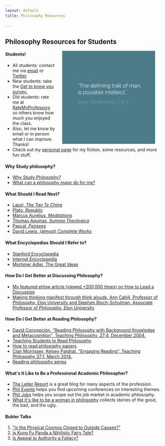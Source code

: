 ```yaml
---
layout: default
title: Philosophy Resources

--- 
```


## Philosophy Resources for Students ##

<img src="/img/possibleintellect.png" alt="dante-intellect" align="right" hspace="20" height="300" width="300">

#### Students! ####

* All students: contact me via [email](keith.buhler@uky.edu) or [Twitter](https://twitter.com/Keith_Buhler). 
* New students: take the [Get to know you survey.](https://docs.google.com/forms/d/17A6-27pW2lrI4S6rEpV8GIh_OycvQHCc01fkyuoxPYw/edit?usp=drive_web) 
* Old students: rate me at [RateMyProfessors](http://www.ratemyprofessors.com/ShowRatings.jsp?tid=1822771) so others know how much you enjoyed the class. 
* Also, let me know by email or in person what I can improve. Thanks!
* Check out my [personal page](/fun/) for my fiction, some resources, and more fun stuff.

#### Why Study philosophy?
* [Why Study Philosophy?](http://www.whystudyphilosophy.com)
* [What can a philosophy major do for me?](/philosophy/philosophy-major-why?)

#### What Should I Read Next? 
* [Laozi, *The Tao Te Ching*](http://www.sacred-texts.com/tao/taote.htm)
* [Plato, *Republic*](http://www.perseus.tufts.edu/hopper/text?doc=Perseus:text:1999.01.0168)
* [Marcus Aurelius, *Meditations*](http://classics.mit.edu/Antoninus/meditations.1.one.html)
* [Thomas Aquinas, *Summa Theologica*](http://www.newadvent.org/summa/)
* [Pascal, *Pensees*](http://www.ccel.org/ccel/pascal/pensees.ii.html)
* [David Lewis, (almost) Complete Works](http://www.andrewmbailey.com/dkl/)

#### What Encyclopedias Should I Refer to?
* [Stanford Encyclopedia](http://plato.stanford.edu/)
* [Internet Encyclopedia](http://www.iep.utm.edu/)
* [Mortimer Adler, The Great Ideas](http://www.thegreatideas.org/)

#### How Do I Get Better at Discussing Philosophy?
* [My featured eHow article (viewed +200,000 times) on How to Lead a Discussion](http://www.wikihow.com/Lead-a-Discussion)
* [Making thinking manifest through think alouds, Ann Cahill, Professor of Philosophy, Elon University and Stephen Bloch-Schulman, Associate Professor of Philosophy, Elon University](http://www.elon.edu/e-web/academics/teaching/tlconference/makingThinking.xhtml)

#### How Do I Get Better at Reading Philosophy?
* [David Concepción, "Reading Philosophy with Background Knowledge and Metacognition", Teaching Philosophy, 27:4, December 2004.](http://writing.dawsoncollege.qc.ca/wp-content/uploads/2011/09/Reading-Philosophy-Concepcion-2004.pdf)
* [Teaching Students to Read Philosophy](http://www.pdcnet.org/collection/show?id=teachphil_2004_0027_0004_0351_0368&file_type=pdf)
* [How to read philosophy papers](https://sites.google.com/a/wellesley.edu/pinkguidetophilosophy/how-to-read)
* [Clair Morrissey, Kelsey Palghat, "Engaging Reading", Teaching Philosophy 37:1, March 2014.](http://works.bepress.com/clair_morrissey/4/)
* [Reading philosophy series](http://www.wiley.com/WileyCDA/Section/id-404050.html)

#### What's It Like to Be a Professional Academic Philosopher?
* [The Leiter Report](http://www.leiterreport.com) is a great blog for many aspects of the profession.
* [Phil Events](http://philevents.org/) helps you find upcoming conferences on interesting themes.
* [Phil Jobs](http://philjobs.org/) helps you scope out the job market in academic philosophy.
* [What it's like to be a woman in philosophy](https://beingawomaninphilosophy.wordpress.com/) collects stories of the good, the bad, and the ugly. 

#### Buhler Talks
1. ["Is the Physical Cosmos Closed to Outside Causes?"](https://www.youtube.com/watch?v=iocy6CAQ2_k)
2. [Is Kung Fu Panda a Nihilistic Fairy Tale?](https://www.youtube.com/watch?v=5BFtrYs5V64)
3. [Is Appeal to Authority a Fallacy?](https://www.youtube.com/watch?v=-AWvFMnKJlE)
